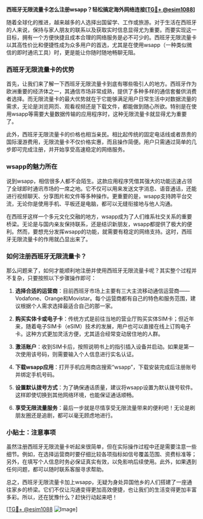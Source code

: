 **西班牙无限流量卡怎么注册wsapp？轻松搞定海外网络连接[[TG💪+ @esim1088](https://t.me/s/esim1088)]**

随着全球化的推进，越来越多的人选择出国留学、工作或旅游。对于生活在西班牙的人来说，保持与家人朋友的联系以及获取实时信息显得尤为重要。而要实现这一目标，拥有一个方便快捷且成本合理的网络服务是必不可少的。西班牙无限流量卡以其高性价比和便捷性成为众多用户的首选，尤其是在使用wsapp（一种类似微信的即时通讯工具）时，更是能让你随时随地畅聊无阻。

### 西班牙无限流量卡的优势

首先，让我们来了解一下西班牙无限流量卡到底有哪些吸引人的地方。西班牙作为欧洲重要的经济体之一，其通信市场非常成熟，提供了多种多样的通信套餐供消费者选择。而无限流量卡的最大优势就在于它能够满足用户日常生活中对数据流量的需求，无论是浏览网页、观看视频还是下载文件，都能做到随心所欲。特别是在使用wsapp等需要大量数据传输的应用程序时，这种无限流量卡就显得尤为重要了。

此外，西班牙无限流量卡的价格也相当亲民。相比起传统的固定电话线或者昂贵的国际漫游费用，无限流量卡不仅价格实惠，而且操作简便。用户只需通过简单的几步即可完成注册，并开始享受高速稳定的网络服务。

### wsapp的魅力所在

说到wsapp，相信很多人都不会陌生。这款应用程序凭借其强大的功能迅速占领了全球即时通讯市场的一席之地。它不仅可以用来发送文字消息、语音通话，还能进行视频聊天、分享图片和文件等多种操作。更重要的是，wsapp支持跨平台交流，无论你是使用手机、平板还是电脑，都可以无缝衔接地与他人沟通。

在西班牙这样一个多元文化交融的地方，wsapp成为了人们维系社交关系的重要桥梁。无论是与国内亲友保持联系，还是结识新朋友，wsapp都提供了极大的便利。然而，要想充分发挥wsapp的功能，就需要有稳定的网络支持。这时，西班牙无限流量卡的作用就凸显出来了。

### 如何注册西班牙无限流量卡？

那么问题来了，如何才能顺利地注册并使用西班牙无限流量卡呢？其实整个过程并不复杂，只要按照以下步骤操作即可：

1. **选择合适的运营商**：目前西班牙市场上主要有三大主流移动通信运营商——Vodafone、Orange和Movistar。每个运营商都有自己的特色和服务范围，建议根据个人需求选择最适合自己的那一家。

2. **购买实体卡或电子卡**：传统方式是前往当地的营业厅购买实体SIM卡；但近年来，随着电子SIM卡（eSIM）技术的发展，用户也可以直接在线上订购电子卡。这种方式更加灵活方便，尤其适合经常变动居住地的人群。

3. **激活账户**：收到SIM卡后，按照说明书上的指引插入设备并启动。如果是第一次使用该号码，则需要输入个人信息进行实名认证。

4. **下载wsapp应用**：打开手机应用商店搜索“wsapp”，下载安装完成后注册账号并绑定手机号码。

5. **设置默认拨号方式**：为了确保通话质量，建议将wsapp设置为默认拨号软件。这样即使切换到其他网络环境，也能保证通话顺畅。

6. **享受无限流量服务**：最后一步就是尽情享受无限流量带来的便利吧！无论是刷朋友圈还是追剧，都可以毫无顾虑地进行。

### 小贴士：注意事项

虽然注册西班牙无限流量卡听起来很简单，但在实际操作过程中还是需要注意一些细节。例如，在选择运营商时要仔细比较各项指标如信号覆盖范围、资费标准等；另外，在填写个人信息时务必保证真实有效，以免影响后续使用。此外，如果遇到任何问题，都可以随时联系客服寻求帮助。

总之，西班牙无限流量卡加上wsapp，无疑为身处异国他乡的人们搭建了一座通往家乡的桥梁。它们不仅让沟通变得更加高效便捷，也让我们的生活变得更加丰富多彩。所以，还在犹豫什么？赶快行动起来吧！

[[TG💪+ @esim1088](https://t.me/s/esim1088) ![Image](https://i.postimg.cc/4NQfJmqS/Snipaste-2025-05-13-00-14-12.png)]